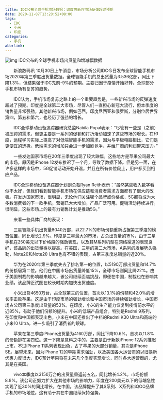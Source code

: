 ```yaml
---
title: IDC公布全球手机市场数据：印度等新兴市场反弹超过预期
date: 2020-11-07T13:20:52+08:00
tags:
  - IDC
  - 小米
  - 印度
categories:
  - 手机
abbrlink:
---
```


![img](https://cdn.jsdelivr.net/gh/yakeing/Documentation@main/Hexo/images/8aa4-kcaeqzy2925288.png)
IDC公布的全球手机市场出货量和增减幅数据

　　新浪数码讯 10月30日上午消息，市场分析公司IDC今日发布全球智能手机市场2020年第三季度出货量数据。全球智能手机的总出货量为3.536亿部，同比下降1.3%，但结果强于IDC先前-9%的预期。主要归因于疫情开始好转，全球部分手机市场有复苏的趋势。

　　IDC认为，手机市场复苏之路上的一个重要趋势是，一些新兴市场的反弹速度超过了预期。印度是全球第二大市场，尽管人们一直担心新冠大流行，但本季度的销售量非常强劲。其他新兴市场，例如巴西，印度尼西亚和俄罗斯，分别位居世界第四，第五和第六，也经历了强劲的增长。

　　IDC全球移动设备追踪器研究总监Nabila Popal表示：“尽管有一些是（之前）被压抑的需求，但更主要是一系列的促销和打折活动加速了这些市场的增长。在印度，远程学习实际上提高了对低端智能手机的需求，因为与平板电脑相比，它们是更便宜的选择。低端需求的增加只会进一步加剧竞争，并给厂商的利润带来压力。”

　　一些发达国家市场在20年三季度出现了较大跌幅。这些地方是苹果公司最大的市场，原因是iPhone 12发布推迟了一个月，导致了数据下降。但是另一面，在许多这样的市场中，5G促销活动开始升温，并且在所有价位段上，用户都买到相应产品。

　　IDC全球移动设备追踪器计划副总裁Ryan Reith表示：“虽然某些收入数字看似不太好，但我们看到智能手机市场在供应链和消费者需求方面都有了很大的改善。在发达国家市场，很明显，无论他们关注哪个品牌或价格点，5G都将成为大多数消费者的下一款手机。营销已大大增加。产品广泛可用。促销活动持续进行。很明显，这些市场上的最有力销售计划是推动5G。”

　　来看一些具体厂商的表现：

　　三星智能手机出货量8040万部，以22.7%的市场份额重新占据第三季度的榜首位置，同比增长2.9%。印度是三星最大的市场，占总出货量的15%，由于三星手机在250美元以下价格段的强劲表现，以及其M系列机型在网络渠道的表现良好，该品牌的出货量得以提高。在美国，三星的第二大市场，A系列的发展势头强劲，Note20和Note20 Ultra也有不错的表现，占第三季度总销量的近20%。

　　华为在2020年第三季度失去了排名第一的位置，以5190万部出货量和14.7%的份额居第二位。他们在中国市场出货量降低15%，全球市场则同比降22%。由于美国制裁的影响越来越大，该公司继续面临挑战，即便在中国，制裁也在影响其业绩，该品牌正试图在较长时期内加快出货速度。

　　小米出货4650万台，占全球第三的位置，首次以13.1%的份额和42.0%的增长率击败苹果。这是由于印度市场的强劲增长和中国市场的持续强劲增长，中国市场占公司第三季度出货量的53%。在印度，小米的生产能力恢复到疫情前水平的近85%，有助于他们份额的提升。小米的低端产品组合，特别是Redmi 9系列，在印度和中国都表现出色。小米在中国还推出了中档的Redmi K30 Ultra和高端的小米10 Ultra，进一步吸引了消费者的眼球。

　　苹果在第三季度iPhone出货量为4160万部，同比下降10.6%，首次以11.8%的份额排在第四位。这一下降是意料之中的，主要是由于新款iPhone 12系列推迟上市。不过iPhone 11系列表现出色，占了苹果的大部分销量，其次是iPhone SE。展望未来，因为iPhone 12的早期需求强劲，以及美国各大运营商的以旧换新优惠力度很大，IDC预计苹果将在未来几个季度实现增长，同时各大运营商的，尤其是在美国。

　　vivo本季度以3150万台的出货量重返前五名，同比增长4.2%，市场份额8.9%。该公司正努力扩大在其他市场的影响力，印度在200美元以下的低端急性实现了近30%的同比增长。在中国，该品牌提升了其S系列、X系列和iQOO品牌手机的市场地位，这有助于其在中国继续保持强势。